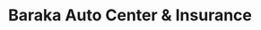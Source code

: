 ---
title: "Baraka Auto Center & Insurance"
url: /minneapolis/baraka-auto-center-and-insurance/
shop: car repair
---